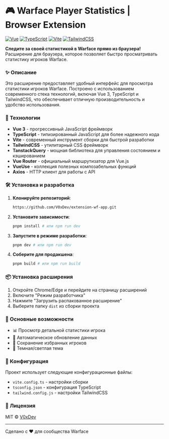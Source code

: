 # 🎮 Warface Player Statistics | Browser Extension

[![Vue](https://img.shields.io/badge/Vue-3.5-%2342b883?logo=vuedotjs)](https://vuejs.org/)
[![TypeScript](https://img.shields.io/badge/TypeScript-5.7-%233178c6?logo=typescript)](https://www.typescriptlang.org/)
[![Vite](https://img.shields.io/badge/Vite-6.3-%23646cff?logo=vite)](https://vitejs.dev/)
[![TailwindCSS](https://img.shields.io/badge/TailwindCSS-4.1-%2306b6d4?logo=tailwindcss)](https://tailwindcss.com/)

**Следите за своей статистикой в Warface прямо из браузера!**
Расширение для браузера, которое позволяет быстро просматривать статистику игроков Warface.

### ✨ Описание

Это расширение предоставляет удобный интерфейс для просмотра статистики игроков Warface. Построено с использованием современного стека технологий, включая Vue 3, TypeScript и TailwindCSS, что обеспечивает отличную производительность и удобство использования.

### 🚀 Технологии

- **Vue 3** - прогрессивный JavaScript фреймворк
- **TypeScript** - типизированный JavaScript для более надежного кода
- **Vite** - современный инструмент сборки для быстрой разработки
- **TailwindCSS** - утилитарный CSS фреймворк
- **TanstackQuery** - мощная библиотека для управления состоянием и кэшированием
- **Vue Router** - официальный маршрутизатор для Vue.js
- **VueUse** - коллекция полезных композабельных функций
- **Axios** - HTTP клиент для работы с API

### 🛠️ Установка и разработка

1. **Клонируйте репозиторий**:

   ```bash
   https://github.com/V0xDev/extension-wf-app.git
   ```

2. **Установите зависимости**:

   ```bash
   pnpm install # или npm run dev
   ```

3. **Запустите в режиме разработки**:

   ```bash
   pnpm dev # или npm run dev
   ```

4. **Соберите для продакшена**:
   ```bash
   pnpm build # или npm run build
   ```

### 📦 Установка расширения

1. Откройте Chrome/Edge и перейдите на страницу расширений
2. Включите "Режим разработчика"
3. Нажмите "Загрузить распакованное расширение"
4. Выберите папку `dist` из сборки проекта

### 🔑 Основные возможности

- 📊 Просмотр детальной статистики игрока
- 🔄 Автоматическое обновление данных
- 💾 Сохранение избранных игроков
- 🌙 Темная/светлая тема

### 🔧 Конфигурация

Проект использует следующие конфигурационные файлы:

- `vite.config.ts` - настройки сборки
- `tsconfig.json` - конфигурация TypeScript
- `tailwind.config.js` - настройки TailwindCSS

### 📄 Лицензия

MIT © [V0xDev](https://github.com/V0xDev)

---

Сделано с ❤️ для сообщества Warface
